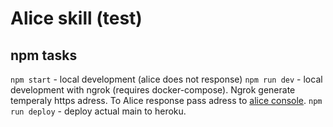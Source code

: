 # Alice skill (test)

## npm tasks
`npm start` - local development (alice does not response)
`npm run dev` - local development with ngrok (requires docker-compose). Ngrok generate temperaly https adress. To Alice response pass adress to [alice console](https://dialogs.yandex.ru/developer?utm_source=b2b&utm_medium=site).
`npm run deploy` - deploy actual main to heroku.
